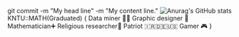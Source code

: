 git commit -m "My head line" -m "My content line."
![Anurag's GitHub stats](https://github-readme-stats.vercel.app/api?username=Arminsbss&show_icons=true&theme=tokyonight)
KNTU::MATH(Graduated)
{
Data miner 👨‍💻
Graphic designer 🍥
Mathematician➕
Religious researcher🛐
Patriot 🇮🇷🇩🇪🇺🇸
Gamer 🎮
}

<!---
Arminsbss/Arminsbss is a ✨ special ✨ repository because its `README.md` (this file) appears on your GitHub profile.
You can click the Preview link to take a look at your changes.
--->

